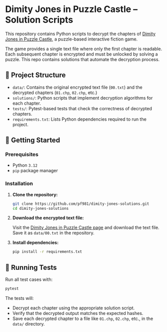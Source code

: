 # Dimity Jones in Puzzle Castle – Solution Scripts

This repository contains Python scripts to decrypt the chapters of [Dimity Jones in Puzzle Castle](https://obnakwa.itch.io/dimityjones), a puzzle-based interactive fiction game.

The game provides a single text file where only the first chapter is readable. Each subsequent chapter is encrypted and must be unlocked by solving a puzzle. This repo contains solutions that automate the decryption process.

## 📁 Project Structure

- `data/`: Contains the original encrypted text file (`00.txt`) and the decrypted chapters (`01.chp`, `02.chp`, etc.)
- `solutions/`: Python scripts that implement decryption algorithms for each chapter.
- `tests/`: Pytest-based tests that check the correctness of decrypted chapters.
- `requirements.txt`: Lists Python dependencies required to run the project.

## 🚀 Getting Started

### Prerequisites

- Python `3.12`
- `pip` package manager

### Installation

1. **Clone the repository:**

   ```bash
   git clone https://github.com/pf981/dimity-jones-solutions.git
   cd dimity-jones-solutions
   ```

2. **Download the encrypted text file:**

   Visit the [Dimity Jones in Puzzle Castle page](https://obnakwa.itch.io/dimityjones) and download the text file.  
   Save it as `data/00.txt` in the repository.

3. **Install dependencies:**

   ```bash
   pip install -r requirements.txt
   ```

## 🧪 Running Tests

Run all test cases with:

```bash
pytest
```

The tests will:

- Decrypt each chapter using the appropriate solution script.
- Verify that the decrypted output matches the expected hashes.
- Save each decrypted chapter to a file like `01.chp`, `02.chp`, etc., in the `data/` directory.
